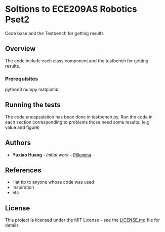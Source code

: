 # Soltions to ECE209AS Robotics Pset2

Code base and the Testbench for getting results

## Overview
The code include each class component and the testbench for getting results.
### Prerequisites

python3
numpy
matplotlib


## Running the tests

The code encapsulation has been done in testbench.py. Run the code in each section corresponding to problems those need some results. (e.g value and figure) 

## Authors

* **Yuxiao Huang** - *Initial work* - [Pillumina](https://github.com/Pillumina)

## References

* Hat tip to anyone whose code was used
* Inspiration
* etc


## License

This project is licensed under the MIT License - see the [LICENSE.md](LICENSE.md) file for details

